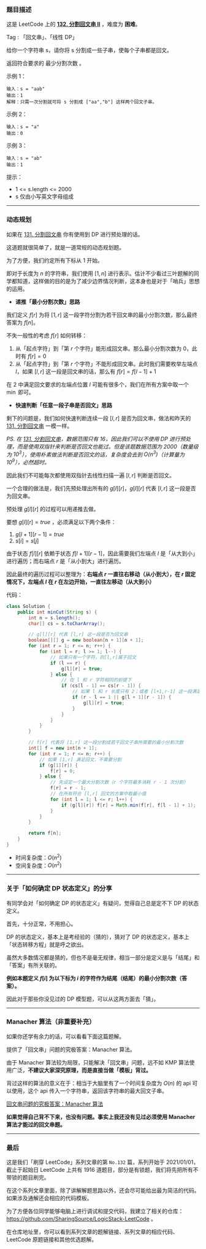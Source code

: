 ### 题目描述

这是 LeetCode 上的 **[132. 分割回文串 II](https://leetcode-cn.com/problems/palindrome-partitioning-ii/solution/xiang-jie-liang-bian-dong-tai-gui-hua-ji-s5xr/)** ，难度为 **困难**。

Tag : 「回文串」、「线性 DP」



给你一个字符串 s，请你将 s 分割成一些子串，使每个子串都是回文。

返回符合要求的 最少分割次数 。

示例 1：
```
输入：s = "aab"
输出：1
解释：只需一次分割就可将 s 分割成 ["aa","b"] 这样两个回文子串。
```
示例 2：
```
输入：s = "a"
输出：0
```
示例 3：
```
输入：s = "ab"
输出：1
```

提示：
* 1 <= s.length <= 2000
* s 仅由小写英文字母组成

---

### 动态规划

如果在 [131. 分割回文串](https://mp.weixin.qq.com/s?__biz=MzU4NDE3MTEyMA==&mid=2247487047&idx=1&sn=117c48f20778868442fce44e100d2ea8&chksm=fd9ca558caeb2c4eb1bff4f0878ff796feabe523657c2aafea0b2d1c7026e1c0572ab1e6d205&token=635532356&lang=zh_CN#rd) 你有使用到 DP 进行预处理的话。

这道题就很简单了，就是一道常规的动态规划题。

为了方便，我们约定所有下标从 $1$ 开始。

即对于长度为 $n$ 的字符串，我们使用 $[1,n]$ 进行表示。估计不少看过三叶题解的同学都知道，这样做的目的是为了减少边界情况判断，这本身也是对于「哨兵」思想的运用。

* **递推「最小分割次数」思路**

我们定义 $f[r]$ 为将 $[1,r]$ 这一段字符分割为若干回文串的最小分割次数，那么最终答案为 $f[n]$。

不失一般性的考虑 $f[r]$ 如何转移：

1. 从「起点字符」到「第 $r$ 个字符」能形成回文串。那么最小分割次数为 0，此时有 $f[r] = 0$
2. 从「起点字符」到「第 $r$ 个字符」不能形成回文串。此时我们需要枚举左端点 $l$，如果 $[l,r]$ 这一段是回文串的话，那么有 $f[r] = f[l - 1] + 1$

在 $2$ 中满足回文要求的左端点位置 $l$ 可能有很多个，我们在所有方案中取一个 $\min$ 即可。

* **快速判断「任意一段子串是否回文」思路**

剩下的问题是，我们如何快速判断连续一段 $[l, r]$ 是否为回文串，做法和昨天的 [131. 分割回文串](https://mp.weixin.qq.com/s?__biz=MzU4NDE3MTEyMA==&mid=2247487047&idx=1&sn=117c48f20778868442fce44e100d2ea8&chksm=fd9ca558caeb2c4eb1bff4f0878ff796feabe523657c2aafea0b2d1c7026e1c0572ab1e6d205&token=635532356&lang=zh_CN#rd)  一模一样。

*PS. 在 [131. 分割回文串](https://mp.weixin.qq.com/s?__biz=MzU4NDE3MTEyMA==&mid=2247487047&idx=1&sn=117c48f20778868442fce44e100d2ea8&chksm=fd9ca558caeb2c4eb1bff4f0878ff796feabe523657c2aafea0b2d1c7026e1c0572ab1e6d205&token=635532356&lang=zh_CN#rd)，数据范围只有 $16$，因此我们可以不使用 DP 进行预处理，而是使用双指针来判断是否回文也能过。但是该题数据范围为 $2000$（数量级为 $10^3$），使用朴素做法判断是否回文的话，复杂度会去到 $O(n^3)$（计算量为 $10^9$），必然超时。*

因此我们不可能每次都使用双指针去线性扫描一遍 $[l, r]$ 判断是否回文。

一个合理的做法是，我们先预处理出所有的 $g[l][r]$，$g[l][r]$ 代表 $[l,r]$ 这一段是否为回文串。

预处理  $g[l][r]$ 的过程可以用递推去做。

要想  $g[l][r] = true$ ，必须满足以下两个条件：

1. $g[l + 1][r - 1] = true$
2. $s[i] = s[j]$

由于状态 $f[l][r]$ 依赖于状态 $f[l + 1][r - 1]$，因此需要我们左端点 $l$ 是「从大到小」进行遍历；而右端点 $r$ 是「从小到大」进行遍历。

因此最终的遍历过程可以整理为：**右端点 $r$ 一直往右移动（从小到大），在 $r$  固定情况下，左端点 $l$ 在 $r$ 在左边开始，一直往左移动（从大到小）**

代码：
```java
class Solution {
    public int minCut(String s) {
        int n = s.length();
        char[] cs = s.toCharArray();

        // g[l][r] 代表 [l,r] 这一段是否为回文串
        boolean[][] g = new boolean[n + 1][n + 1];
        for (int r = 1; r <= n; r++) {
            for (int l = r; l >= 1; l--) {
                // 如果只有一个字符，则[l,r]属于回文
                if (l == r) {
                    g[l][r] = true;
                } else {
                    // 在 l 和 r 字符相同的前提下
                    if (cs[l - 1] == cs[r - 1]) {
                        // 如果 l 和 r 长度只有 2；或者 [l+1,r-1] 这一段满足回文，则[l,r]属于回文
                        if (r - l == 1 || g[l + 1][r - 1]) {
                            g[l][r] = true;
                        }
                    }
                }
            }
        }

        // f[r] 代表将 [1,r] 这一段分割成若干回文子串所需要的最小分割次数
        int[] f = new int[n + 1];
        for (int r = 1; r <= n; r++) {
            // 如果 [1,r] 满足回文，不需要分割
            if (g[1][r]) {
                f[r] = 0;
            } else {
                // 先设定一个最大分割次数（r 个字符最多消耗 r - 1 次分割）
                f[r] = r - 1;
                // 在所有符合 [l,r] 回文的方案中取最小值
                for (int l = 1; l <= r; l++) {
                    if (g[l][r]) f[r] = Math.min(f[r], f[l - 1] + 1);
                }   
            }
        }

        return f[n];
    }
}
```
* 时间复杂度：$O(n^2)$
* 空间复杂度：$O(n^2)$

---

### 关于「如何确定 DP 状态定义」的分享

有同学会对「如何确定 DP 的状态定义」有疑问，觉得自己总是定不下 DP 的状态定义。

首先，十分正常，不用担心。

DP 的状态定义，基本上是考经验的（猜的），猜对了 DP 的状态定义，基本上「状态转移方程」就是呼之欲出。

虽然大多数情况都是猜的，但也不是毫无规律，相当一部分是定义是与「结尾」和「答案」有所关联的。

**例如本题定义 $f[i]$ 为以下标为 $i$ 的字符作为结尾（结尾）的最小分割次数（答案）。**

因此对于那些你没见过的 DP 模型题，可以从这两方面去「猜」。

---

### Manacher 算法（非重要补充）

如果你还学有余力的话，可以看看下面这篇题解。

提供了「回文串」问题的究极答案：Manacher 算法。

由于 Manacher 算法较为局限，只能解决「回文串」问题，远不如 KMP 算法使用广泛，**不建议大家深究原理，而是直接当做「模板」背过。**

背过这样的算法的意义在于：相当于大脑里有了一个时间复杂度为 $O(n)$ 的 api 可以使用，这个 api 传入一个字符串，返回该字符串的最大回文子串。

[回文串问题的究极答案：Manacher 算法](https://leetcode-cn.com/problems/longest-palindromic-substring/solution/shua-chuan-lc-po-su-jie-fa-manacher-suan-i2px/)

**如果觉得自己背不下来，也没有问题。事实上我还没有见过必须使用 Manacher 算法才能过的回文串题。**

---

### 最后

这是我们「刷穿 LeetCode」系列文章的第 `No.132` 篇，系列开始于 2021/01/01，截止于起始日 LeetCode 上共有 1916 道题目，部分是有锁题，我们将先把所有不带锁的题目刷完。

在这个系列文章里面，除了讲解解题思路以外，还会尽可能给出最为简洁的代码。如果涉及通解还会相应的代码模板。

为了方便各位同学能够电脑上进行调试和提交代码，我建立了相关的仓库：https://github.com/SharingSource/LogicStack-LeetCode 。

在仓库地址里，你可以看到系列文章的题解链接、系列文章的相应代码、LeetCode 原题链接和其他优选题解。


